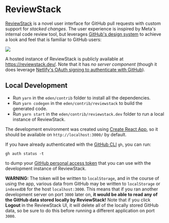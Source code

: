# ReviewStack

[ReviewStack](https://sapling-scm.com/docs/addons/reviewstack) is a novel user interface for GitHub pull requests with custom support for _stacked changes_. The user experience is inspired by Meta's internal code review tool, but leverages [GitHub's design system](https://primer.style/) to achieve a look and feel that is familiar to GitHub users:

![](./docs/reviewstack-demo.gif)

A hosted instance of ReviewStack is publicly available at https://reviewstack.dev/.
Note that it has _no server component_ (though it does leverage [Netlify's OAuth signing to authenticate with GitHub](https://docs.netlify.com/visitor-access/oauth-provider-tokens/)).

## Local Development

- Run `yarn` in the `eden/contrib` folder to install all the dependencies.
- Run `yarn codegen` in the `eden/contrib/reviewstack` to build the generated code.
- Run `yarn start` in the `eden/contrib/reviewstack.dev` folder to run a local instance of ReviewStack.

The development environment was created using
[Create React App](https://create-react-app.dev/), so it should be available on `http://localhost:3000/` by default.

If you have already authenticated with the [GitHub CLI](https://cli.github.com/) `gh`,
you can run:

```
gh auth status -t
```

to dump your [GitHub personal access token](https://docs.github.com/en/authentication/keeping-your-account-and-data-secure/creating-a-personal-access-token) that you can use with the development instance of ReviewStack.

**WARNING:** The token will be written to `localStorage`, and in the course of using the app, various data from GitHub may be written to `localStorage` or `indexedDB` for the host `localhost:3000`. This means that if you ran another development server on port `3000` later on, **it would be able to read any of the GitHub data stored locally by ReviewStack!** Note that if you click **Logout** in the ReviewStack UI, it will delete all of the locally stored GitHub data, so be sure to do this before running a different application on port `3000`.
